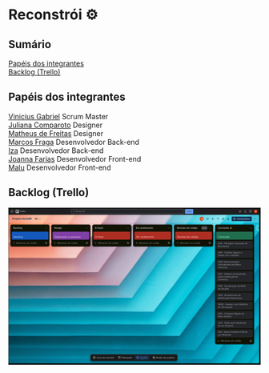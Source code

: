 # Reconstrói :gear:

## Sumário
[Papéis dos integrantes](#papéis-dos-integrantes) <br />
[Backlog (Trello)](#backlog-trello)

## Papéis dos integrantes
[Vinicius Gabriel](https://github.com/gitviini/) Scrum Master <br />
[Juliana Comparoto](https://github.com/comparoto) Designer <br />
[Matheus de Freitas](https://github.com/matheusprojects) Designer <br />
[Marcos Fraga](https://github.com/MarcTony0) Desenvolvedor Back-end <br />
[Iza](https://github.com/Iza-Malafaia) Desenvolvedor Back-end <br />
[Joanna Farias](https://github.com/Joanna-Farias) Desenvolvedor Front-end <br />
[Malu](https://github.com/alumiria) Desenvolvedor Front-end <br />

## Backlog (Trello)
![Trello project screenshot](./src/static/img/trello_uh.png)